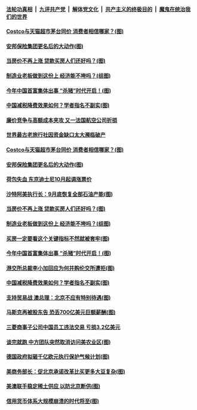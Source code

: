 ####  [法轮功真相](../../../../basic/blob/master/README.md?t=09221926) &nbsp;|&nbsp; [九评共产党](../../../../9ping.md/blob/master/README.md?t=09221926) &nbsp;|&nbsp; [解体党文化](../../../../jtdwh.md/blob/master/README.md?t=09221926)  &nbsp;|&nbsp; [共产主义的终极目的](../../../../gczydzjmd.md/blob/master/README.md?t=09221926) &nbsp;|&nbsp; [魔鬼在统治我们的世界](../../../../mgztzwmdsj.md/blob/master/README.md?t=09221926) 

#### [Costco与天猫超市茅台同价 消费者相信哪家？(图)](../pages/p5/908129.md?t=09221926) 

#### [安邦保险集团更名后的大动作(图)](../pages/p5/908090.md?t=09221926) 

#### [当房价不再上涨 贷款买房人们还好吗？(图)](../pages/p5/908092.md?t=09221926) 

#### [制造业老板做到这份上 经济能不垮吗？(组图)](../pages/p5/908101.md?t=09221926) 

#### [今年中国首富集体出事 “杀猪”时代开启！(图)](../pages/p5/908087.md?t=09221926) 

#### [中国减税降费效果如何？学者指名不副实(图)](../pages/p5/908078.md?t=09221926) 

#### [廉价竞争与高额成本夹攻 又一法国航空公司折损](../pages/p5/908160.md?t=09221926) 

#### [世界最古老旅行社因资金缺口太大濒临破产](../pages/p5/908157.md?t=09221926) 

#### [Costco与天猫超市茅台同价 消费者相信哪家？(图)](../pages/p5/908129.md?t=09221926) 

#### [安邦保险集团更名后的大动作(图)](../pages/p5/908090.md?t=09221926) 

#### [荷包失血 东京迪士尼10月起调涨票价](../pages/p5/908132.md?t=09221926) 

#### [沙特阿美执行长：9月底恢复全部石油产能(图)](../pages/p5/908130.md?t=09221926) 

#### [当房价不再上涨 贷款买房人们还好吗？(图)](../pages/p5/908092.md?t=09221926) 

#### [制造业老板做到这份上 经济能不垮吗？(组图)](../pages/p5/908101.md?t=09221926) 

#### [买房一定要看这个关键指标不然就被套牢(图)](../pages/p5/908093.md?t=09221926) 

#### [今年中国首富集体出事 “杀猪”时代开启！(图)](../pages/p5/908087.md?t=09221926) 

#### [港交所总裁李小加回应为何并购伦交所遭拒(图)](../pages/p5/908085.md?t=09221926) 

#### [中国减税降费效果如何？学者指名不副实(图)](../pages/p5/908078.md?t=09221926) 

#### [支持贸易战 澳总理：北京不应有特别待遇(图)](../pages/p5/908070.md?t=09221926) 

#### [马斯克再被股东告 恐丢700亿美元巨额薪酬(图)](../pages/p5/908068.md?t=09221926) 

#### [三菱商事子公司中国员工违法交易 亏损3.2亿美元](../pages/p5/908046.md?t=09221926) 

#### [谈完就跑 中方团队突然取消访问美农业区(图)](../pages/p5/908041.md?t=09221926) 

#### [德国政府拟砸千亿欧元执行保护气候计划(图)](../pages/p5/908038.md?t=09221926) 

#### [美商务部长：促北京承诺改革比买更多大豆复杂(图)](../pages/p5/908037.md?t=09221926) 

#### [美澳联手稳定稀土供应 以防北京断供(图)](../pages/p5/908034.md?t=09221926) 

#### [信用货币体系大规模崩溃的时代将至(图)](../pages/p5/907980.md?t=09221926) 

